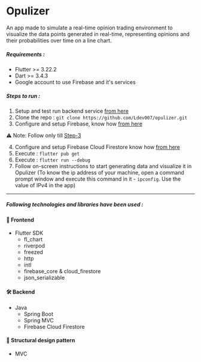 # Opulizer

An app made to simulate a real-time opinion trading environment to visualize the data points generated in real-time, representing opinions and their probabilities over time on a line chart.

##### Requirements :

- Flutter >= 3.22.2
- Dart >= 3.4.3
- Google account to use Firebase and it's services

##### Steps to run :

1. Setup and test run backend service [from here](https://github.com/Ldev007/opulator)
2. Clone the repo : ```git clone https://github.com/Ldev007/opulizer.git```
3. Configure and setup Firebase, know how [from here](https://firebase.google.com/docs/flutter/setup?platform=android)

:warning: Note: Follow only till [Step-3](https://firebase.google.com/docs/flutter/setup?platform=android#configure-firebase)

4. Configure and setup Firebase Cloud Firestore know how [from here](https://firebase.google.com/docs/firestore/quickstart#dart)
5. Execute : ```flutter pub get```
6. Execute : ```flutter run --debug```
7. Follow on-screen instructions to start generating data and visualize it in Opulizer (To know the ip address of your machine, open a command prompt window and execute this command in it - ```ipconfig```. Use the value of IPv4 in the app)

---

##### Following technologies and libraries have been used :

#### :lipstick: Frontend

- Flutter SDK
  - fl_chart
  - riverpod
  - freezed
  - http
  - intl
  - firebase_core & cloud_firestore
  - json_serializable

#### :hammer_and_wrench: Backend

- Java
  - Spring Boot
  - Spring MVC
  - Firebase Cloud Firestore

#### :office: Structural design pattern

- MVC
